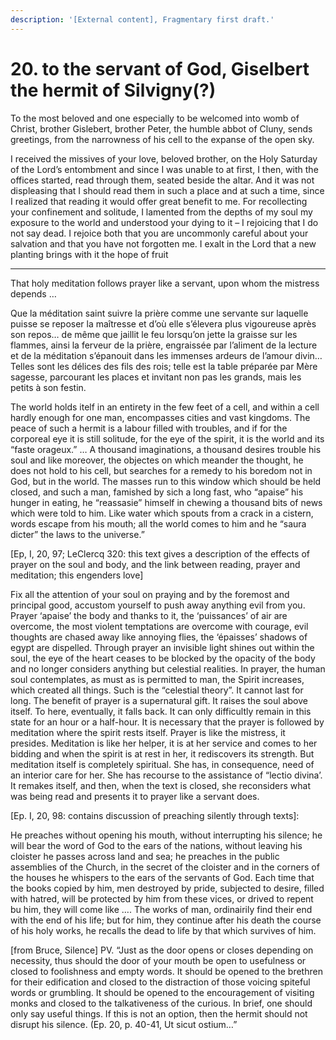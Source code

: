 ```yaml
---
description: '[External content], Fragmentary first draft.'
---
```


# 20. to the servant of God, Giselbert the hermit of Silvigny\(?\)

To the most beloved and one especially to be welcomed into womb of Christ, brother Gislebert, brother Peter, the humble abbot of Cluny, sends greetings, from the narrowness of his cell to the expanse of the open sky.

I received the missives of your love, beloved brother, on the Holy Saturday of the Lord’s entombment and since I was unable to at first, I then, with the offices started, read through them, seated beside the altar. And it was not displeasing that I should read them in such a place and at such a time, since I realized that reading it would offer great benefit to me. For recollecting your confinement and solitude,  I lamented from the depths of my soul my exposure to the world and understood your dying to it – I rejoicing that I do not say dead. I rejoice both that you are uncommonly careful about your salvation and that you have not forgotten me. I exalt in the Lord that a new planting brings with it the hope of fruit

-------------

That holy meditation follows prayer like a servant, upon whom the mistress depends …

Que la méditation saint suivre la prière comme une servante sur laquelle puisse se reposer la maîtresse et d’où elle s’élevera plus vigoureuse après son repos… de même que jaillit le feu lorsqu’on jette la graisse sur les flammes, ainsi la ferveur de la prière, engraissée par l’aliment de la lecture et de la méditation s’épanouit dans les immenses ardeurs de l’amour divin… Telles sont les délices des fils des rois; telle est la table préparée par Mère sagesse, parcourant les places  et invitant non pas les grands, mais les petits à son festin.

The world holds itelf in an entirety in the few feet of a cell, and within a cell hardly enough for one man, encompasses cities and vast kingdoms. The peace of such a hermit is a labour filled with troubles, and if for the corporeal eye it is still solitude, for the eye of the spirit, it is the world and its “faste orageux.” … A thousand imaginations, a thousand desires trouble his soul and like moreover, the objectes on which meander the thought, he does not hold to his cell, but searches for a remedy to his boredom not in God, but in the world. The masses run to this window which should be held closed, and such a man, famished by sich a long fast, who “apaise” his hunger in eating, he “reassasie” himself in chewing a thousand bits of news which were told to him. Like water which spouts from a crack in a cistern, words escape from his mouth; all the world comes to him and he “saura dicter” the laws to the universe.”

\[Ep, I, 20, 97; LeClercq 320: this text gives a description of the effects of prayer on the soul and body, and the link between reading, prayer and meditation; this engenders love\]

Fix all the attention of your soul on praying and by the foremost and principal good, accustom yourself to push away anything evil from you. Prayer ‘apaise’ the body and thanks to it, the ‘puissances’ of air are overcome, the most violent temptations are overcome with courage, evil thoughts are chased away like annoying flies, the ‘épaisses’ shadows of egypt are dispelled. Through prayer an invisible light shines out within the soul, the eye of the heart ceases to be blocked by the opacity of the body and no longer considers anything but celestial realities. In prayer, the human soul contemplates, as must as is permitted to man, the Spirit increases, which created all things. Such is the “celestial theory”. It cannot last for long. The benefit of prayer is a supernatural gift. It raises the soul above itself. To here, eventually, it falls back. It can only difficultly remain in this state for an hour or a half-hour. It is necessary that the prayer is followed by meditation where the spirit rests itself. Prayer is like the mistress, it presides. Meditation is like her helper, it is at her service and comes to her bidding and when the spirit is at rest in her, it rediscovers its strength. But meditation itself is completely spiritual. She has, in consequence, need of an interior care for her. She has recourse to the assistance of “lectio divina’. It remakes itself, and then, when the text is closed, she reconsiders what was being read and presents it to prayer like a servant does.

\[Ep. I, 20, 98: contains discussion of preaching silently through texts\]: 

He preaches without opening his mouth, without interrupting his silence; he will bear the word of God to the ears of the nations, without leaving his cloister  he passes across land and sea; he preaches in the public assemblies of the Church, in the secret of the cloister and in the corners of the houses he whispers to the ears of the servants of God. Each time that the books copied by him, men destroyed by pride, subjected to desire, filled with hatred, will be protected by him from these vices, or drived to repent bu him, they will come like …. The works of man, ordinairily find their end with the end of his life; but for him, they continue after his death the course of his holy works, he recalls the dead to life by that which survives of him.

\[from Bruce, Silence\] PV. “Just as the door opens or closes depending on necessity, thus should the door of your mouth be open to usefulness or closed to foolishness and empty words. It should be opened to the brethren for their edification and closed to the distraction of those voicing spiteful words or grumbling. It should be opened to the encouragement of visiting monks and closed to the talkativeness of the curious. In brief, one should only say useful things. If this is not an option, then the hermit should not disrupt his silence. \(Ep. 20, p. 40-41, Ut sicut ostium…”

